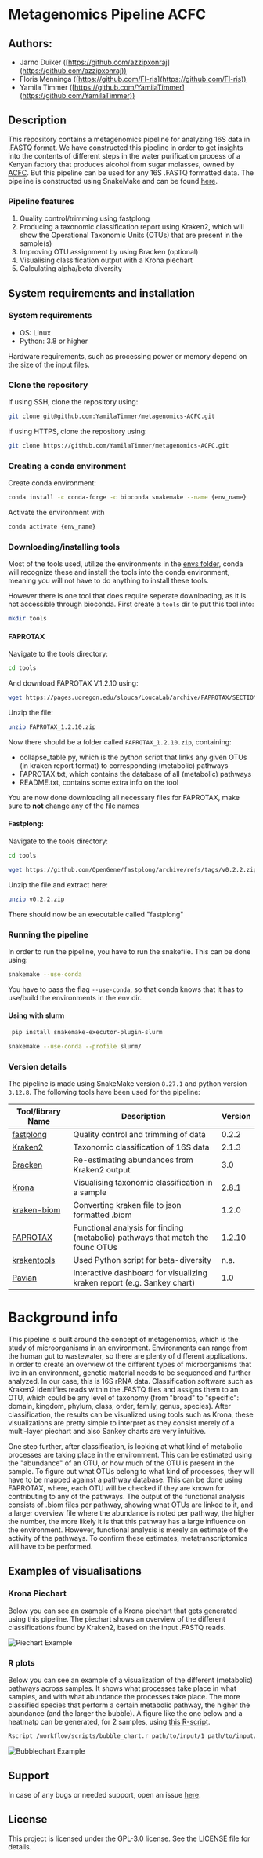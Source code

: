 # Metagenomics Pipeline ACFC

## Authors: 
- Jarno Duiker ([https://github.com/azzipxonraj](https://github.com/azzipxonraj))
- Floris Menninga ([https://github.com/Fl-ris](https://github.com/Fl-ris))
- Yamila Timmer ([https://github.com/YamilaTimmer](https://github.com/YamilaTimmer))

## Description

This repository contains a metagenomics pipeline for analyzing 16S data in .FASTQ format. We have constructed this pipeline in order to get insights into the contents of different steps in the water purification process of a Kenyan factory that produces alcohol from sugar molasses, owned by [ACFC](https://acfc.co.ke/). But this pipeline can be used for any 16S .FASTQ formatted data. The pipeline is constructed using SnakeMake and can be found [here](https://github.com/YamilaTimmer/metagenomics-ACFC/blob/main/analysis/Snakefile).


### Pipeline features

1. Quality control/trimming using fastplong
2. Producing a taxonomic classification report using Kraken2, which will show the Operational Taxonomic Units (OTUs) that are present in the sample(s)
3. Improving OTU assignment by using Bracken (optional)
4. Visualising classification output with a Krona piechart
5. Calculating alpha/beta diversity

## System requirements and installation

### System requirements

- OS: Linux
- Python: 3.8 or higher

Hardware requirements, such as processing power or memory depend on the size of the input files. 

### Clone the repository

If using SSH, clone the repository using:

```bash
git clone git@github.com:YamilaTimmer/metagenomics-ACFC.git
```

If using HTTPS, clone the repository using:

```bash
git clone https://github.com/YamilaTimmer/metagenomics-ACFC.git
```

### Creating a conda environment
Create conda environment:

```bash
conda install -c conda-forge -c bioconda snakemake --name {env_name}
```

Activate the environment with

```bash
conda activate {env_name}
```

### Downloading/installing tools
Most of the tools used, utilize the environments in the [envs folder](https://github.com/YamilaTimmer/metagenomics-ACFC/tree/main/envs), conda will recognize these and install the tools into the conda environment, meaning you will not have to do anything to install these tools.

However there is one tool that does require seperate downloading, as it is not accessible through bioconda. First create a `tools` dir to put this tool into:

```bash
mkdir tools
```

#### FAPROTAX

Navigate to the tools directory:

```bash
cd tools
```

And download FAPROTAX V.1.2.10 using:

```bash
wget https://pages.uoregon.edu/slouca/LoucaLab/archive/FAPROTAX/SECTION_Download/MODULE_Downloads/CLASS_Latest%20release/UNIT_FAPROTAX_1.2.10/FAPROTAX_1.2.10.zip
```
Unzip the file:

```bash
unzip FAPROTAX_1.2.10.zip
```

Now there should be a folder called `FAPROTAX_1.2.10.zip`, containing:
- collapse_table.py, which is the python script that links any given OTUs (in kraken report format) to corresponding (metabolic) pathways
- FAPROTAX.txt, which contains the database of all (metabolic) pathways
- README.txt, contains some extra info on the tool

You are now done downloading all necessary files for FAPROTAX, make sure to **not** change any of the file names

#### Fastplong:
Navigate to the tools directory:

```bash
cd tools
```
```bash
wget https://github.com/OpenGene/fastplong/archive/refs/tags/v0.2.2.zip
```
Unzip the file and extract here:

```bash
unzip v0.2.2.zip
```
There should now be an executable called "fastplong"



### Running the pipeline
In order to run the pipeline, you have to run the snakefile. This can be done using:

```bash
snakemake --use-conda
```

You have to pass the flag `--use-conda`, so that conda knows that it has to use/build the environments in the env dir.


#### Using with slurm

```bash
 pip install snakemake-executor-plugin-slurm
```
```bash
snakemake --use-conda --profile slurm/
```


### Version details
The pipeline is made using SnakeMake version `8.27.1` and python version `3.12.8`. The following tools have been used for the pipeline:

| Tool/library Name        | Description                                                 | Version   |
|---------------------|-------------------------------------------------------------|-----------|
| [fastplong](https://github.com/OpenGene/fastplong)|Quality control and trimming of data|0.2.2|
| [Kraken2](https://github.com/DerrickWood/kraken2)|Taxonomic classification of 16S data |2.1.3|
| [Bracken](https://github.com/jenniferlu717/Bracken)|Re-estimating abundances from Kraken2 output|3.0|
| [Krona](https://github.com/marbl/Krona)|Visualising taxonomic classification in a sample|2.8.1|
| [kraken-biom](https://github.com/smdabdoub/kraken-biom)|Converting kraken file to json formatted .biom|1.2.0|
| [FAPROTAX](http://www.loucalab.com/archive/FAPROTAX/lib/php/index.php?section=Home) |Functional analysis for finding (metabolic) pathways that match the founc OTUs|1.2.10|
| [krakentools](https://github.com/jenniferlu717/KrakenTools)|Used Python script for beta-diversity|n.a.|
| [Pavian](https://github.com/fbreitwieser/pavian)|Interactive dashboard for visualizing kraken report (e.g. Sankey chart)|1.0|

# Background info
This pipeline is built around the concept of metagenomics, which is the study of microorganisms in an environment. Environments can range from the human gut to wastewater, so there are plenty of different applications. In order to create an overview of the different types of microorganisms that live in an environment, genetic material needs to be sequenced and further analyzed. In our case, this is 16S rRNA data. Classification software such as Kraken2 identifies reads within the .FASTQ files and assigns them to an OTU, which could be any level of taxonomy (from "broad" to "specific": domain, kingdom, phylum, class, order, family, genus, species). After classification, the results can be visualized using tools such as Krona, these visualizations are pretty simple to interpret as they consist merely of a multi-layer piechart and also Sankey charts are very intuitive. 

One step further, after classification, is looking at what kind of metabolic processes are taking place in the environment. This can be estimated using the "abundance" of an OTU, or how much of the OTU is present in the sample. To figure out what OTUs belong to what kind of processes, they will have to be mapped against a pathway database. This can be done using FAPROTAX, where, each OTU will be checked if they are known for contributing to any of the pathways. The output of the functional analysis consists of .biom files per pathway, showing what OTUs are linked to it, and a larger overview file where the abundance is noted per pathway, the higher the number, the more likely it is that this pathway has a large influence on the environment. However, functional analysis is merely an estimate of the activity of the pathways. To confirm these estimates, metatranscriptomics will have to be performed.


## Examples of visualisations
### Krona Piechart
Below you can see an example of a Krona piechart that gets generated using this pipeline. The piechart shows an overview of the different classifications found by Kraken2, based on the input .FASTQ reads.

![Piechart Example](analysis/Logbook_Yamila/img/lagoon_in.png)


### R plots
Below you can see an example of a visualization of the different (metabolic) pathways across samples. It shows what processes take place in what samples, and with what abundance the processes take place. The more classified species that perform a certain metabolic pathway, the higher the abundance (and the larger the bubble). A figure like the one below and a heatmatp can be generated, for 2 samples, using [this R-script](https://github.com/YamilaTimmer/metagenomics-ACFC/blob/main/workflow/scripts/bubble_chart.r). 

```bash
Rscript /workflow/scripts/bubble_chart.r path/to/input/1 path/to/input/2 path/to/bubble/output path/to/heatmap/output
```

![Bubblechart Example](analysis/Logbook_Floris/Bubble_chart.png)

## Support
In case of any bugs or needed support, open an issue [here](https://github.com/YamilaTimmer/depmap-portal-data-visualizations/issues).

## License
This project is licensed under the GPL-3.0 license. See the [LICENSE file](https://github.com/YamilaTimmer/metagenomics-ACFC/blob/main/LICENSE) for details.

